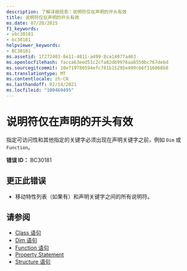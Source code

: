 ```yaml
---
description: 了解详细信息：说明符仅在声明的开头有效
title: 说明符仅在声明的开头有效
ms.date: 07/20/2015
f1_keywords:
- vbc30181
- bc30181
helpviewer_keywords:
- BC30181
ms.assetid: 1f272403-8e11-4811-a499-8ca14077a463
ms.openlocfilehash: facca63eed51c2cfa82db9976aa8550bc767debd
ms.sourcegitcommit: 10e719780594efc781b15295e499c66f316068b8
ms.translationtype: MT
ms.contentlocale: zh-CN
ms.lasthandoff: 02/14/2021
ms.locfileid: "100469495"
---
```

# <a name="specifiers-valid-only-at-the-beginning-of-a-declaration"></a>说明符仅在声明的开头有效

指定可访问性和其他指定的关键字必须出现在声明关键字之前，例如 `Dim` 或 `Function`。  
  
 **错误 ID：** BC30181  
  
## <a name="to-correct-this-error"></a>更正此错误  
  
- 移动特性列表（如果有）和声明关键字之间的所有说明符。  
  
## <a name="see-also"></a>请参阅

- [Class 语句](../language-reference/statements/class-statement.md)
- [Dim 语句](../language-reference/statements/dim-statement.md)
- [Function 语句](../language-reference/statements/function-statement.md)
- [Property Statement](../language-reference/statements/property-statement.md)
- [Structure 语句](../language-reference/statements/structure-statement.md)

